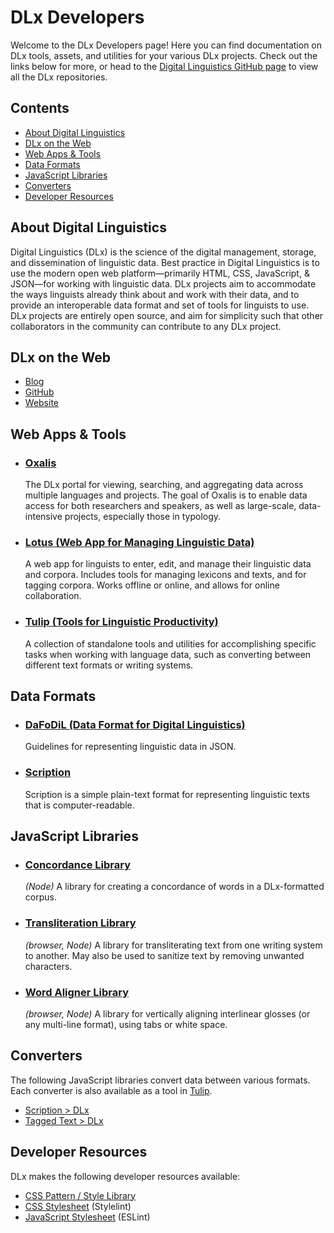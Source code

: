 # DLx Developers

Welcome to the DLx Developers page! Here you can find documentation on DLx tools, assets, and utilities for your various DLx projects. Check out the links below for more, or head to the [Digital Linguistics GitHub page][GitHub] to view all the DLx repositories.

## Contents

<!-- TOC -->

- [About Digital Linguistics](#about-digital-linguistics)
- [DLx on the Web](#dlx-on-the-web)
- [Web Apps & Tools](#web-apps--tools)
- [Data Formats](#data-formats)
- [JavaScript Libraries](#javascript-libraries)
- [Converters](#converters)
- [Developer Resources](#developer-resources)

<!-- /TOC -->

## About Digital Linguistics

Digital Linguistics (DLx) is the science of the digital management, storage, and dissemination of linguistic data. Best practice in Digital Linguistics is to use the modern open web platform—primarily HTML, CSS, JavaScript, & JSON—for working with linguistic data. DLx projects aim to accommodate the ways linguists already think about and work with their data, and to provide an interoperable data format and set of tools for linguists to use. DLx projects are entirely open source, and aim for simplicity such that other collaborators in the community can contribute to any DLx project.

## DLx on the Web

- [Blog][Blog]
- [GitHub][GitHub]
- [Website][Website]

## Web Apps & Tools

- ### [Oxalis][Oxalis]

    The DLx portal for viewing, searching, and aggregating data across multiple languages and projects. The goal of Oxalis is to enable data access for both researchers and speakers, as well as large-scale, data-intensive projects, especially those in typology.

- ### [Lotus (Web App for Managing Linguistic Data)][Lotus]

    A web app for linguists to enter, edit, and manage their linguistic data and corpora. Includes tools for managing lexicons and texts, and for tagging corpora. Works offline or online, and allows for online collaboration.

- ### [Tulip (Tools for Linguistic Productivity)][Tulip]

    A collection of standalone tools and utilities for accomplishing specific tasks when working with language data, such as converting between different text formats or writing systems.

## Data Formats

- ### [DaFoDiL (Data Format for Digital Linguistics)][DaFoDiL]

    Guidelines for representing linguistic data in JSON.

- ### [Scription][Scription]

    Scription is a simple plain-text format for representing linguistic texts that is computer-readable.

## JavaScript Libraries

- ### [Concordance Library][Concordance]

    _(Node)_ A library for creating a concordance of words in a DLx-formatted corpus.

- ### [Transliteration Library][Transliterate]

    _(browser, Node)_ A library for transliterating text from one writing system to another. May also be used to sanitize text by removing unwanted characters.

- ### [Word Aligner Library][Word-Aligner]

    _(browser, Node)_ A library for vertically aligning interlinear glosses (or any multi-line format), using tabs or white space.

## Converters

The following JavaScript libraries convert data between various formats. Each converter is also available as a tool in [Tulip][Tulip].

- [Scription > DLx](scription2dlx)
- [Tagged Text > DLx](tags2dlx)

## Developer Resources

DLx makes the following developer resources available:

- [CSS Pattern / Style Library][Styles]
- [CSS Stylesheet][Stylelint] (Stylelint)
- [JavaScript Stylesheet][ESLint] (ESLint)

<!-- Links -->
[Blog]:          https://medium.com/digital-linguistics
[Concordance]:   https://developer.digitallinguistics.io/concordance
[DaFoDiL]:       https://format.digitallinguistics.io
[ESLint]:        https://github.com/digitallinguistics/digitallinguistics.github.io/blob/master/stylesheets/.eslintrc.yml
[GitHub]:        https://github.com/digitallinguistics/
[Lotus]:         https://developer.digitallinguistics.io/app
[Oxalis]:        https://oxalis.digitallinguistics.io
[Scription]:     https://scription.digitallinguistics.io
[scription2dlx]: https://developer.digitallinguistics.io/scription2dlx/
[Stylelint]:     https://github.com/digitallinguistics/digitallinguistics.github.io/blob/master/stylesheets/.stylelintrc.yml
[Styles]:        https://styles.digitallinguistics.io
[Transliterate]: https://developer.digitallinguistics.io/transliterate
[tags2dlx]:      https://developer.digitallinguistics.io/tags2dlx/
[Tulip]:         https://github.com/digitallinguistics/tools/blob/master/.github/CONTRIBUTING.md
[Website]:       https://digitallinguistics.io/
[Word-Aligner]:  https://developer.digitallinguistics.io/word-aligner/
